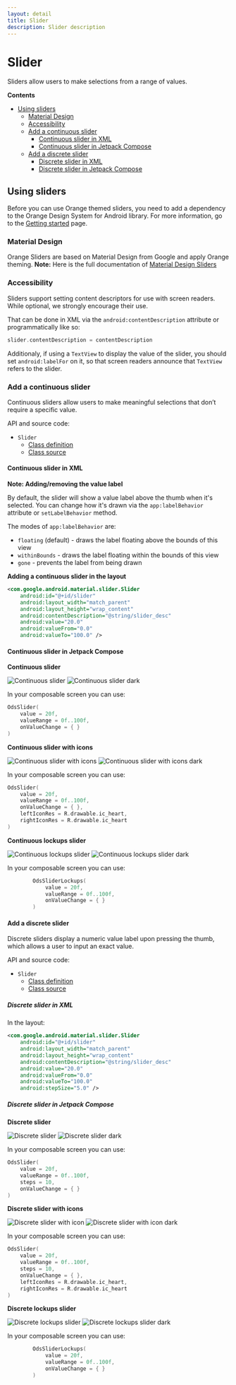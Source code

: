 ```yaml
---
layout: detail
title: Slider
description: Slider description
---
```


# Slider

Sliders allow users to make selections from a range of values.

**Contents**

* [Using sliders](#using-sliders)
  * [Material Design](#material-design)
  * [Accessibility](#accessibility)
  * [Add a continuous slider](#add-a-continuous-slider)
    * [Continuous slider in XML](#continuous-slider-in-xml)
    * [Continuous slider in Jetpack Compose](#continuous-slider-in-jetpack-compose)
  * [Add a discrete slider](#add-a-discrete-slider)
    * [Discrete slider in XML](#discrete-slider-in-xml)
    * [Discrete slider in Jetpack Compose](#discrete-slider-in-jetpack-compose)

## Using sliders

Before you can use Orange themed sliders, you need to add a dependency to the Orange Design System
for Android library. For more information, go to the
[Getting started](../home_content.md) page.

### Material Design

Orange Sliders are based on Material Design from Google and apply Orange theming.
**Note:** Here is the full documentation
of [Material Design Sliders](https://material.io/components/sliders/)

### Accessibility

Sliders support setting content descriptors for use with screen readers. While
optional, we strongly encourage their use.

That can be done in XML via the `android:contentDescription` attribute or
programmatically like so:

```kt
slider.contentDescription = contentDescription
```

Additionaly, if using a `TextView` to display the value of the slider, you
should set `android:labelFor` on it, so that screen readers announce that
`TextView` refers to the slider.

### Add a continuous slider

Continuous sliders allow users to make meaningful selections that don’t require
a specific value.

API and source code:

*   `Slider`
    *   [Class definition](https://developer.android.com/reference/com/google/android/material/slider/Slider)
    *   [Class source](https://github.com/material-components/material-components-android/tree/master/lib/java/com/google/android/material/slider/Slider.java)

#### Continuous slider in XML

**Note: Adding/removing the value label**

By default, the slider will show a value label above the thumb when it's
selected. You can change how it's drawn via the `app:labelBehavior` attribute or
`setLabelBehavior` method.

The modes of `app:labelBehavior` are:

*   `floating` (default) - draws the label floating above the bounds of this
    view
*   `withinBounds` - draws the label floating within the bounds of this view
*   `gone` - prevents the label from being drawn

**Adding a continuous slider in the layout**

```xml
<com.google.android.material.slider.Slider
    android:id="@+id/slider"
    android:layout_width="match_parent"
    android:layout_height="wrap_content"
    android:contentDescription="@string/slider_desc"
    android:value="20.0"
    android:valueFrom="0.0"
    android:valueTo="100.0" />
```

#### Continuous slider in Jetpack Compose

**Continuous slider**

![Continuous slider](images/slider_continuous_light.png) ![Continuous slider dark](images/slider_continuous_dark.png)

In your composable screen you can use:

```kotlin
OdsSlider(
    value = 20f,
    valueRange = 0f..100f,
    onValueChange = { }
)
```

**Continuous slider with icons**

![Continuous slider with icons](images/slider_continuous_with_icon_light.png) ![Continuous slider with icons dark](images/slider_continuous_with_icon_dark.png)

In your composable screen you can use:

```kotlin
OdsSlider(
    value = 20f,
    valueRange = 0f..100f,
    onValueChange = { },
    leftIconRes = R.drawable.ic_heart,
    rightIconRes = R.drawable.ic_heart
)
```

**Continuous lockups slider**

![Continuous lockups slider](images/slider_continuous_lockups_light.png) ![Continuous lockups slider dark](images/slider_continuous_lockups_light.png)

In your composable screen you can use:

```kotlin
        OdsSliderLockups(
            value = 20f,
            valueRange = 0f..100f,
            onValueChange = { }
        )
```


#### Add a discrete slider

Discrete sliders display a numeric value label upon pressing the thumb, which
allows a user to input an exact value.

API and source code:

*   `Slider`
    *   [Class definition](https://developer.android.com/reference/com/google/android/material/slider/Slider)
    *   [Class source](https://github.com/material-components/material-components-android/tree/master/lib/java/com/google/android/material/slider/Slider.java)
    
##### Discrete slider in XML

In the layout:

```xml
<com.google.android.material.slider.Slider
    android:id="@+id/slider"
    android:layout_width="match_parent"
    android:layout_height="wrap_content"
    android:contentDescription="@string/slider_desc"
    android:value="20.0"
    android:valueFrom="0.0"
    android:valueTo="100.0"    
    android:stepSize="5.0" />
```

##### Discrete slider in Jetpack Compose

**Discrete slider**

![Discrete slider](images/slider_discrete_light.png) ![Discrete slider dark](images/slider_discrete_dark.png)

In your composable screen you can use:

```kotlin
OdsSlider(
    value = 20f,
    valueRange = 0f..100f,
    steps = 10,
    onValueChange = { }
)
```

**Discrete slider with icons**

![Discrete slider with icon](images/slider_discrete_with_icon_light.png) ![Discrete slider with icon dark](images/slider_discrete_with_icon_dark.png)

In your composable screen you can use:

```kotlin
OdsSlider(
    value = 20f,
    valueRange = 0f..100f,
    steps = 10,
    onValueChange = { },
    leftIconRes = R.drawable.ic_heart,
    rightIconRes = R.drawable.ic_heart
)
```

**Discrete lockups slider**

![Discrete lockups slider](images/slider_discrete_lockups_light.png) ![Discrete lockups slider dark](images/slider_discrete_lockups_dark.png)

In your composable screen you can use:

```kotlin
        OdsSliderLockups(
            value = 20f,
            valueRange = 0f..100f,
            onValueChange = { }
        )
```
